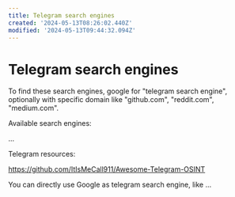 ```yaml
---
title: Telegram search engines
created: '2024-05-13T08:26:02.440Z'
modified: '2024-05-13T09:44:32.094Z'
---
```


# Telegram search engines

To find these search engines, google for "telegram search engine", optionally with specific domain like "github.com", "reddit.com", "medium.com".

Available search engines:

...

Telegram resources:

https://github.com/ItIsMeCall911/Awesome-Telegram-OSINT

You can directly use Google as telegram search engine, like ...
